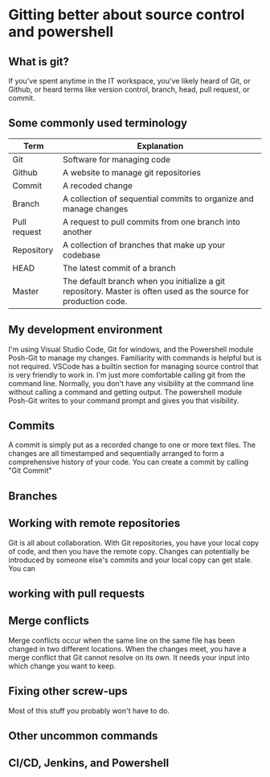 # Gitting better about source control and powershell

## What is git?
If you've spent anytime in the IT workspace, you've likely heard of Git, or Github, or heard terms like version control, branch, head, pull request, or commit.

## Some commonly used terminology
|Term|Explanation|
|----|-----------|
|Git|Software for managing code|
|Github|A website to manage git repositories|
|Commit|A recoded change|
|Branch|A collection of sequential commits to organize and manage changes|
|Pull request|A request to pull commits from one branch into another|
|Repository|A collection of branches that make up your codebase|
|HEAD|The latest commit of a branch|
|Master|The default branch when you initialize a git repository. Master is often used as the source for production code.|

## My development environment
I'm using Visual Studio Code, Git for windows, and the Powershell module Posh-Git to manage my changes. Familiarity with commands is helpful but is not required. VSCode has a builtin section for managing source control that is very friendly to work in. I'm just more comfortable calling git from the command line. Normally, you don't have any visibility at the command line without calling a command and getting output. The powershell module Posh-Git writes to your command prompt and gives you that visibility.

## Commits
A commit is simply put as a recorded change to one or more text files. The changes are all timestamped and sequentially arranged to form a comprehensive history of your code. You can create a commit by calling "Git Commit" 

## Branches
## Working with remote repositories
Git is all about collaboration. With Git repositories, you have your local copy of code, and then you have the remote copy. Changes can potentially be introduced by someone else's commits and your local copy can get stale. You can 

## working with pull requests

## Merge conflicts
Merge conflicts occur when the same line on the same file has been changed in two different locations. When the changes meet, you have a merge conflict that Git cannot resolve on its own. It needs your input into which change you want to keep.

## Fixing other screw-ups
Most of this stuff you probably won't have to do. 

## Other uncommon commands

## CI/CD, Jenkins, and Powershell